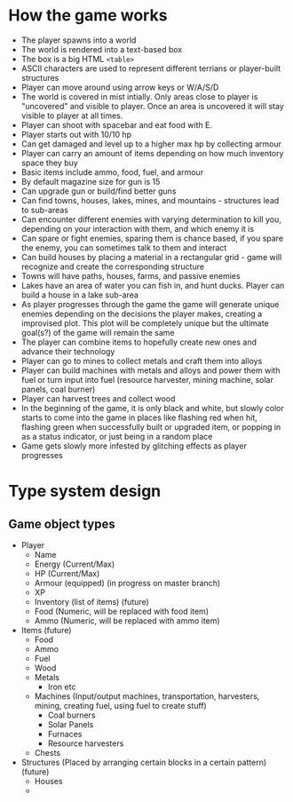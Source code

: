# How the game works

- The player spawns into a world
- The world is rendered into a text-based box
- The box is a big HTML `<table>`
- ASCII characters are used to represent different terrians or player-built structures
- Player can move around using arrow keys or W/A/S/D
- The world is covered in mist intially. Only areas close to player is "uncovered" and visible to player. Once an area is uncovered it will stay visible to player at all times.
- Player can shoot with spacebar and eat food with E.
- Player starts out with 10/10 hp
- Can get damaged and level up to a higher max hp by collecting armour
- Player can carry an amount of items depending on how much inventory space they buy
- Basic items include ammo, food, fuel, and armour
- By default magazine size for gun is 15
- Can upgrade gun or build/find better guns
- Can find towns, houses, lakes, mines, and mountains - structures lead to sub-areas
- Can encounter different enemies with varying determination to kill you, depending on your interaction with them, and which enemy it is
- Can spare or fight enemies, sparing them is chance based, if you spare the enemy, you can sometimes talk to them and interact
- Can build houses by placing a material in a rectangular grid - game will recognize and create the corresponding structure
- Towns will have paths, houses, farms, and passive enemies
- Lakes have an area of water you can fish in, and hunt ducks. Player can build a house in a lake sub-area
- As player progresses through the game the game will generate unique enemies depending on the decisions the player makes, creating a improvised plot. This plot will be completely unique but the ultimate goal(s?) of the game will remain the same
- The player can combine items to hopefully create new ones and advance their technology
- Player can go to mines to collect metals and craft them into alloys
- Player can build machines with metals and alloys and power them with fuel or turn input into fuel (resource harvester, mining machine, solar panels, coal burner)
- Player can harvest trees and collect wood
- In the beginning of the game, it is only black and white, but slowly color starts to come into the game in places like flashing red when hit, flashing green when successfully built or upgraded item, or popping in as a status indicator, or just being in a random place
- Game gets slowly more infested by glitching effects as player progresses

# Type system design

## Game object types

- Player
  - Name 
  - Energy (Current/Max)
  - HP (Current/Max)
  - Armour (equipped) (in progress on master branch)
  - XP
  - Inventory (list of items) (future)
  - Food (Numeric, will be replaced with food item)
  - Ammo (Numeric, will be replaced with ammo item)
- Items (future)
  - Food
  - Ammo
  - Fuel
  - Wood
  - Metals
    - Iron etc
  - Machines (Input/output machines, transportation, harvesters, mining, creating fuel, using fuel to create stuff)
    - Coal burners
    - Solar Panels
    - Furnaces
    - Resource harvesters
  - Chests
- Structures (Placed by arranging certain blocks in a certain pattern) (future)
  - Houses
  - 